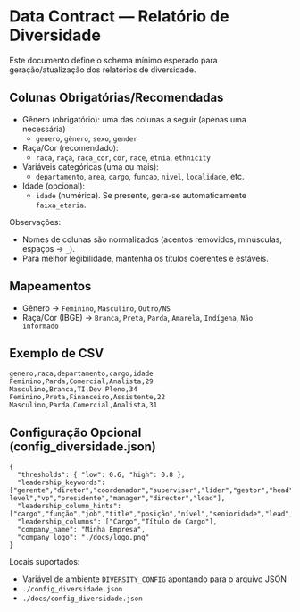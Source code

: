 # Data Contract — Relatório de Diversidade

Este documento define o schema mínimo esperado para geração/atualização dos relatórios de diversidade.

## Colunas Obrigatórias/Recomendadas

- Gênero (obrigatório): uma das colunas a seguir (apenas uma necessária)
  - `genero`, `gênero`, `sexo`, `gender`
- Raça/Cor (recomendado):
  - `raca`, `raça`, `raca_cor`, `cor`, `race`, `etnia`, `ethnicity`
- Variáveis categóricas (uma ou mais):
  - `departamento`, `area`, `cargo`, `funcao`, `nivel`, `localidade`, etc.
- Idade (opcional):
  - `idade` (numérica). Se presente, gera-se automaticamente `faixa_etaria`.

Observações:
- Nomes de colunas são normalizados (acentos removidos, minúsculas, espaços → `_`).
- Para melhor legibilidade, mantenha os títulos coerentes e estáveis.

## Mapeamentos

- Gênero → `Feminino`, `Masculino`, `Outro/NS`
- Raça/Cor (IBGE) → `Branca`, `Preta`, `Parda`, `Amarela`, `Indígena`, `Não informado`

## Exemplo de CSV

```
genero,raca,departamento,cargo,idade
Feminino,Parda,Comercial,Analista,29
Masculino,Branca,TI,Dev Pleno,34
Feminino,Preta,Financeiro,Assistente,22
Masculino,Parda,Comercial,Analista,31
```

## Configuração Opcional (config_diversidade.json)

```
{
  "thresholds": { "low": 0.6, "high": 0.8 },
  "leadership_keywords": ["gerente","diretor","coordenador","supervisor","líder","gestor","head","chief","c-level","vp","presidente","manager","director","lead"],
  "leadership_column_hints": ["cargo","função","job","title","posição","nível","senioridade","lead","gestão","role","position","level","seniority"],
  "leadership_columns": ["Cargo","Título do Cargo"],
  "company_name": "Minha Empresa",
  "company_logo": "./docs/logo.png"
}
```

Locais suportados:
- Variável de ambiente `DIVERSITY_CONFIG` apontando para o arquivo JSON
- `./config_diversidade.json`
- `./docs/config_diversidade.json`

